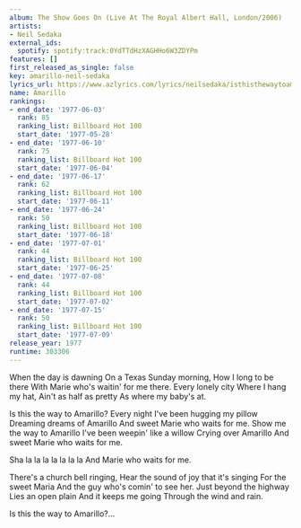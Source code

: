 ```yaml
---
album: The Show Goes On (Live At The Royal Albert Hall, London/2006)
artists:
- Neil Sedaka
external_ids:
  spotify: spotify:track:0YdTTdHzXAGHHo6W3ZDYPm
features: []
first_released_as_single: false
key: amarillo-neil-sedaka
lyrics_url: https://www.azlyrics.com/lyrics/neilsedaka/isthisthewaytoamarillo.html
name: Amarillo
rankings:
- end_date: '1977-06-03'
  rank: 85
  ranking_list: Billboard Hot 100
  start_date: '1977-05-28'
- end_date: '1977-06-10'
  rank: 75
  ranking_list: Billboard Hot 100
  start_date: '1977-06-04'
- end_date: '1977-06-17'
  rank: 62
  ranking_list: Billboard Hot 100
  start_date: '1977-06-11'
- end_date: '1977-06-24'
  rank: 50
  ranking_list: Billboard Hot 100
  start_date: '1977-06-18'
- end_date: '1977-07-01'
  rank: 44
  ranking_list: Billboard Hot 100
  start_date: '1977-06-25'
- end_date: '1977-07-08'
  rank: 44
  ranking_list: Billboard Hot 100
  start_date: '1977-07-02'
- end_date: '1977-07-15'
  rank: 50
  ranking_list: Billboard Hot 100
  start_date: '1977-07-09'
release_year: 1977
runtime: 303306
---
```

When the day is dawning
On a Texas Sunday morning,
How I long to be there
With Marie who's waitin' for me there.
Every lonely city 
Where I hang my hat,
Ain't as half as pretty 
As where my baby's at.

Is this the way to Amarillo?
Every night I've been hugging my pillow
Dreaming dreams of Amarillo
And sweet Marie who waits for me.
Show me the way to Amarillo
I've been weepin' like a willow
Crying over Amarillo
And sweet Marie who waits for me.

Sha la la la la la la la
And Marie who waits for me.

There's a church bell ringing,
Hear the sound of joy that it's singing
For the sweet Maria
And the guy who's comin' to see her.
Just beyond the highway
Lies an open plain
And it keeps me going
Through the wind and rain.

Is this the way to Amarillo?...

